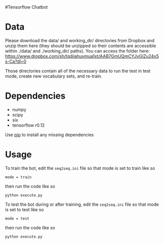 #Tensorflow Chatbot

Data
============

Please download the data/ and working_dir/ directories from Dropbox and unzip them here (they should be unzipped so their contents are accessible within ./data/ and ./working_dir/ paths). You can access the folder here: https://www.dropbox.com/sh/tqdiiahuvmua1xt/AAB7GmUQmCYJvGIZu24x5s-Ca?dl=0

Those directories contain all of the necessary data to run the test in test mode, create new vocabulary sets, and re-train.

Dependencies
============
* numpy
* scipy
* six
* tensorflow r0.12

Use [pip](https://pypi.python.org/pypi/pip) to install any missing dependencies


Usage
===========

To train the bot, edit the `seq2seq.ini` file so that mode is set to train like so

`mode = train`

then run the code like so

``python execute.py``

To test the bot during or after training, edit the `seq2seq.ini` file so that mode is set to test like so

`mode = test`

then run the code like so

``python execute.py``
